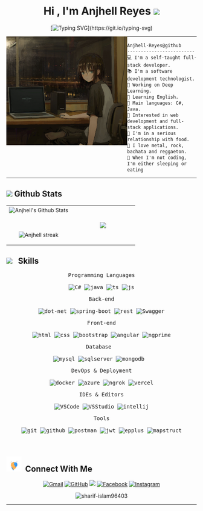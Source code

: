 <h1 align="center">Hi , I'm Anjhell Reyes <img src="https://media.giphy.com/media/hvRJCLFzcasrR4ia7z/giphy.gif" width="35"></h1>

<div align="center">
	
[![Typing SVG](https://readme-typing-svg.herokuapp.com?font=Architects+Daughter&color=cyan&size=30&lines=Hey!+It's+me+Anjhell+Reyes....:D!;I'm+a+Full-Stack+Developer...;Love+to+learn+new+stuffs..<3;)](https://git.io/typing-svg)

</div>

<img align="left" src="https://github.com/Anjhell-Reyes/Anjhell-Reyes/blob/main/anime-programmer.png" alt="Anime Programmer" width="320" />
<hr>

```
Anjhell-Reyes@github
-------------------------
💻 I'm a self-taught full-stack developer.
📚 I'm a software development technologist.
🔭 Working on Deep Learning.
🌱 Learning English.
🌟 Main languages: C#, Java.
🚩 Interested in web development and full-stack applications.
💖 I'm in a serious relationship with food.
🎵 I love metal, rock, bachata and reggaeton.
🎨 When I'm not coding, I'm either sleeping or eating
```
<hr>

<!--- stats (start) -->
## <img src="https://media.giphy.com/media/iY8CRBdQXODJSCERIr/giphy.gif" width="30"><b> Github Stats </b>

<table align="center">
<tr border="none">
<td width="50%" align="center">
  <img align="center" src="https://github-readme-stats.vercel.app/api?username=Anjhell-Reyes&include_all_commits=true&count_private=true&show_icons=true&line_height=20&title_color=7A7ADB&icon_color=2234AE&text_color=D3D3D3&bg_color=0,000000,130F40" alt="Anjhell's Github Stats">
  
  <br></br>
  <img alt="Anjhell streak" src="https://github-readme-streak-stats.herokuapp.com/?user=Anjhell-Reyes&hide_border=false&background=0%2C000000%2C130F40&ring=A9CCE3&fire=A9CCE3&currStreakNum=FFFFFF&sideNums=FFFFFF&currStreakLabel=FFFFFF&sideLabels=FFFFFF&dates=CFCFCF" /> 
</td>

<td width="50%" align="center">

  <img  align="center"  src="https://github-readme-stats.anuraghazra1.vercel.app/api/top-langs/?username=Anjhell-Reyes&hide_border=false&no-bg=true&no-frame=true&langs_count=10&title_color=7A7ADB&icon_color=2234AE&text_color=D3D3D3&bg_color=0,000000,130F40"/>
  
  </td>
</tr>
</table>

</p>        
<!--- stats (end) -->


<!-- skills (start) -->
<h2>
  <img src="https://media2.giphy.com/media/QssGEmpkyEOhBCb7e1/giphy.gif?cid=ecf05e47a0n3gi1bfqntqmob8g9aid1oyj2wr3ds3mg700bl&rid=giphy.gif" width="30" style="margin-right: 10px;">
  Skills
</h2>

<div align="center">
  <p style="display: flex; flex-wrap: wrap; justify-content: center; gap: 15px;">
    <!-- Programming Languages -->
    <kbd>
      <kbd>Programming Languages</kbd>
      <br><br>
      <img width="40" src="https://user-images.githubusercontent.com/25181517/121405384-444d7300-c95d-11eb-959f-913020d3bf90.png" alt="C#" title="C#"/>
      <img width="40" src="https://cdn.jsdelivr.net/gh/devicons/devicon/icons/java/java-original.svg" alt="java" title="Java"/> 
      <img width="40" src="https://cdn.jsdelivr.net/gh/devicons/devicon/icons/typescript/typescript-original.svg" alt="ts" title="TypeScript" /> 
      <img width="40" src="https://cdn.jsdelivr.net/gh/devicons/devicon/icons/javascript/javascript-original.svg" alt="js" title="JavaScript"/> 
    </kbd>
    <!-- Back-end -->
    <kbd>
      <kbd>Back-end</kbd>
      <br><br>
      <img width="40" src="https://upload.wikimedia.org/wikipedia/commons/e/ee/.NET_Core_Logo.svg" alt="dot-net" title=".Net"/>
      <img width="40" src="https://cdn.jsdelivr.net/gh/devicons/devicon/icons/spring/spring-original.svg" alt="spring-boot" title="Spring Boot"/>
      <img width="40" src="https://user-images.githubusercontent.com/25181517/192107858-fe19f043-c502-4009-8c47-476fc89718ad.png" alt="rest" title="REST API"/>
      <img width="40" src="https://user-images.githubusercontent.com/25181517/186711335-a3729606-5a78-4496-9a36-06efcc74f800.png" alt="Swagger" title="Swagger"/>
    </kbd>
    <!-- Front-end -->
    <kbd>
      <kbd>Front-end</kbd>
      <br><br>
      <img width="40" src="https://cdn.jsdelivr.net/gh/devicons/devicon/icons/html5/html5-original.svg" alt="html" title="HTML"/> 
      <img width="40" src="https://cdn.jsdelivr.net/gh/devicons/devicon/icons/css3/css3-plain-wordmark.svg" alt="css" title="CSS"/>  
      <img width="40" src="https://cdn.jsdelivr.net/gh/devicons/devicon/icons/bootstrap/bootstrap-original.svg" alt="bootstrap" title="Bootstrap"/>
      <img width="40" src="https://cdn.jsdelivr.net/gh/devicons/devicon/icons/angular/angular-original.svg" alt="angular" title="Angular"/>
	  <img width="40" src="https://i0.wp.com/www.primefaces.org/wp-content/uploads/2021/10/primeng-logo.png?fit=280%2C300&ssl=1" alt="ngprime" title="PrimeNG"/>
    </kbd>
    <!-- Database -->
    <kbd>
      <kbd>Database</kbd>
      <br><br>
      <img width="40" src="https://cdn.jsdelivr.net/gh/devicons/devicon/icons/mysql/mysql-original.svg" alt="mysql" title="MySQL"/>
      <img width="40" src="https://cdn.prod.website-files.com/5fabc175035e22a2b52f04d6/62791fb91b8d0cdecaebfd18_sql_server_rds.svg" alt="sqlserver" title="SQL Server"/>
      <img width="40" src="https://cdn.jsdelivr.net/gh/devicons/devicon/icons/mongodb/mongodb-plain.svg" alt="mongodb" title="Mongo DB"/>
    </kbd>
	<br>
	<br>
    <!-- DevOps & Deployment -->
    <kbd>
      <kbd>DevOps & Deployment</kbd>
      <br><br>
      <img width="40" src="https://cdn.jsdelivr.net/gh/devicons/devicon/icons/docker/docker-plain.svg" alt="docker" title="Docker"/>
      <img width="40" src="https://upload.wikimedia.org/wikipedia/commons/f/fa/Microsoft_Azure.svg" alt="azure" title="Azure" />
      <img width="40" src="https://images.icon-icons.com/3913/PNG/512/ngrok_logo_icon_248373.png" alt="ngrok" title="Ngrok" />
      <img width="40" src="https://www.svgrepo.com/show/354513/vercel-icon.svg" alt="vercel" title="Vercel" />
    </kbd>
    <!-- IDEs & Editors -->
    <kbd>
      <kbd>IDEs & Editors</kbd>
      <br><br>
      <img width="40" src="https://cdn.jsdelivr.net/gh/devicons/devicon/icons/vscode/vscode-original.svg" alt="VSCode" title="VS Code"/>
      <img width="40" src="https://upload.wikimedia.org/wikipedia/commons/2/2c/Visual_Studio_Icon_2022.svg" alt="VSStudio" title="VS Studio"/>
      <img width="40" src="https://upload.wikimedia.org/wikipedia/commons/e/ef/JetBrains_IntelliJ_IDEA_Product_Icon.svg" alt="intellij" title="Intellij"/>
    </kbd>
    <!-- Tools -->
    <kbd>
      <kbd>Tools</kbd>
      <br><br>
      <img width="40" src="https://cdn.jsdelivr.net/gh/devicons/devicon/icons/git/git-plain.svg" alt="git" title="git"/>
      <img width="40" src="https://upload.wikimedia.org/wikipedia/commons/c/c2/GitHub_Invertocat_Logo.svg" alt="github" title="GitHub"/>
      <img width="40" src="https://user-images.githubusercontent.com/25181517/192109061-e138ca71-337c-4019-8d42-4792fdaa7128.png" alt="postman" title="Postman"/>
      <img width="40" src="https://www.jwt.io/_next/image?url=%2F_next%2Fstatic%2Fmedia%2Fjwt-flower.f20616b0.png&w=1920&q=75" alt="jwt" title="JWT"/>
      <img width="40" src="https://api.nuget.org/v3-flatcontainer/epplus/8.1.0/icon" alt="epplus" title="EPPlus"/>
      <img width="40" src="https://avatars.githubusercontent.com/u/4086779?s=48&v=4" alt="mapstruct" title="MapStruct"/>
    </kbd>
  </p>
</div>



<!-- connect with me (start) -->
<br>
<h2><img src='https://raw.githubusercontent.com/ashu-guo/ashu-guo/main/assets/handshake.gif' width="40" height="40" style="margin-right: 10px;">Connect With Me</h2>

<!--icons and links-->

<div align="center">
	
[<img src="https://img.icons8.com/bubbles/50/000000/gmail.png" alt="Gmail"/>](mailto:anjhellreyes@gmail.com)
<a href="https://github.com/Anjhell-Reyes"><img src="https://img.icons8.com/bubbles/50/000000/github.png" alt="GitHub"/></a>
<a href="https://www.linkedin.com/in/anjhell-reyes-7486a2280/"><img src="https://img.icons8.com/bubbles/50/000000/linkedin.png"/></a>
<a href="https://www.facebook.com/share/17NQ15iKtt/"><img src="https://img.icons8.com/bubbles/50/000000/facebook-new.png" alt="Facebook"/></a>
<a href="https://www.instagram.com/anjhell.reyes?igsh=aW9pNDRldXdqcjR6"><img src="https://img.icons8.com/bubbles/50/000000/instagram.png" alt="Instagram"/></a>

</div>

<p align="center">
 
</p>
<!-- connect with me (end) -->

<!--profile visit count-->
<p align="center"> 
	<img src="https://komarev.com/ghpvc/?username=Anjhell-Reyes&label=Profile%20views&base=1230&abbreviated=true&color=252da1&style=for-the-badge" alt="sharif-islam96403" /> 
</p>                

----------------------------------------------------------------------
